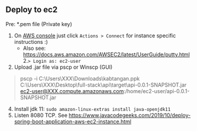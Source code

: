 ## Deploy to ec2

Pre: *.pem file (Private key)

1. On [AWS console](https://ap-southeast-1.console.aws.amazon.com/ec2/v2/home?region=ap-southeast-1#Instances:sort=instanceId) just click `Actions > Connect` for instance specific instructions :)
    - Also see: https://docs.aws.amazon.com/AWSEC2/latest/UserGuide/putty.html
2.`> Login as: ec2-user`
3. Upload .jar file via pscp or Winscp (GUI)
  > pscp -i C:\Users\XXX\Downloads\kabtangan.ppk C:\Users\XXX\Desktop\full-stack\api\target\api-0.0.1-SNAPSHOT.jar ec2-user@XXX.compute.amazonaws.com:/home/ec2-user/api-0.0.1-SNAPSHOT.jar
4. Install jdk 11: `sudo amazon-linux-extras install java-openjdk11`
5. Listen 8080 TCP. See https://www.javacodegeeks.com/2019/10/deploy-spring-boot-application-aws-ec2-instance.html

